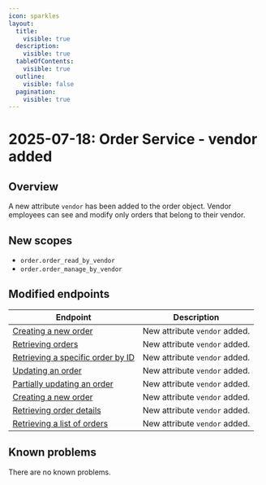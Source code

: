 ```yaml
---
icon: sparkles
layout:
  title:
    visible: true
  description:
    visible: true
  tableOfContents:
    visible: true
  outline:
    visible: false
  pagination:
    visible: true
---
```


# 2025-07-18: Order Service - vendor added

## Overview

A new attribute `vendor` has been added to the order object. Vendor employees can see and modify only orders that belong to their vendor.

## New scopes
- `order.order_read_by_vendor`
- `order.order_manage_by_vendor` 

## Modified endpoints

| Endpoint                                                                                                                                                                                            | Description                   |
|-----------------------------------------------------------------------------------------------------------------------------------------------------------------------------------------------------|-------------------------------|
| [Creating a new order](https://developer.emporix.io/api-guides-and-references/orders/order/api-reference/orders-tenant-managed#post-order-v2-tenant-salesorders)                                    | New attribute `vendor` added. |
| [Retrieving orders](https://developer.emporix.io/api-references/api-guides-and-references/orders/order/api-reference/orders-tenant-managed)                                                         | New attribute `vendor` added. |
| [Retrieving a specific order by ID](https://developer.emporix.io/api-references/api-guides-and-references/orders/order/api-reference/orders-tenant-managed#get-order-v2-tenant-salesorders-orderid) | New attribute `vendor` added. |
| [Updating an order](https://developer.emporix.io/api-references/api-guides-and-references/orders/order/api-reference/orders-tenant-managed#put-order-v2-tenant-salesorders-orderid)                 | New attribute `vendor` added. |
| [Partially updating an order](https://developer.emporix.io/api-references/api-guides-and-references/orders/order/api-reference/orders-tenant-managed#patch-order-v2-tenant-salesorders-orderid)     | New attribute `vendor` added. |
| [Creating a new order](https://developer.emporix.io/api-references/api-guides-and-references/orders/order/api-reference/orders-customer-managed#post-order-v2-tenant-orders)                        | New attribute `vendor` added. |
| [Retrieving order details](https://developer.emporix.io/api-references/api-guides-and-references/orders/order/api-reference/orders-customer-managed#get-order-v2-tenant-orders-orderid)             | New attribute `vendor` added. |
| [Retrieving a list of orders](https://developer.emporix.io/api-references/api-guides-and-references/orders/order/api-reference/orders-customer-managed#get-order-v2-tenant-orders)                  | New attribute `vendor` added. |

## Known problems

There are no known problems.

